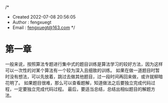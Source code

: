 /*
 * Created 2022-07-08 20:56:05
 * Author : fengxuegt
 * Email : fengxuegt@163.com
 */
# 第一章
一般来说，按照算法专题进行集中式的题目训练是算法学习的较好方法，因为这样可以一次性的对某个算法有一个较为深入且细致的训练。
如果在做一道题目时暂时没有想法，可以先放着，跳过去做其他题目，过一段时间再回来做，或许就柳暗花明了。
如果题目很难，那么可以查看题解，知道做法之后要独立完成代码过程，一定要独立完成代码过程。
最后，要适当总结，总结出相似题目的解题方法。
